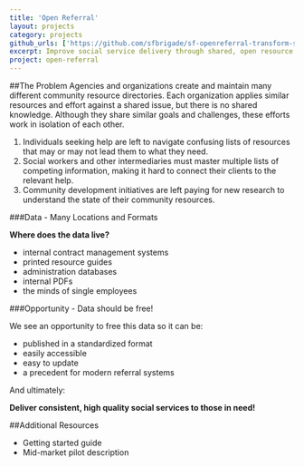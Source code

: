 ```yaml
---
title: 'Open Referral'
layout: projects
category: projects
github_urls: ['https://github.com/sfbrigade/sf-openreferral-transform-scripts','https://github.com/sfbrigade/ohana-api','https://github.com/sfbrigade/ohana-web-search','https://github.com/sfbrigade/ohana-api-admin']
excerpt: Improve social service delivery through shared, open resource data.
project: open-referral
---
```


##The Problem
Agencies and organizations create and maintain many different community resource directories. Each organization applies similar resources and effort against a shared issue, but there is no shared knowledge. Although they share similar goals and challenges, these efforts work in isolation of each other.

1. Individuals seeking help are left to navigate confusing lists of resources that may or may not lead them to what they need. 
2. Social workers and other intermediaries must master multiple lists of competing information, making it hard to connect their clients to the relevant help. 
3. Community development initiatives are left paying for new research to understand the state of their community resources.

###Data - Many Locations and Formats 

**Where does the data live?**

- internal contract management systems
- printed resource guides
- administration databases
- internal PDFs
- the minds of single employees

###Opportunity - Data should be free!

We see an opportunity to free this data so it can be:

- published in a standardized format
- easily accessible 
- easy to update
- a precedent for modern referral systems

And ultimately:

**Deliver consistent, high quality social services to those in need!**


##Additional Resources

- Getting started guide
- Mid-market pilot description
